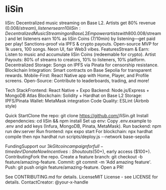# liSin
liSin: Decentralized music streaming on Base L2. Artists get 80% revenue ($0.008/stream), listeners earn 10% as liSin Coins (7/10min) by listening—paid per play! Sanctions-proof via IPFS &amp; crypto payouts. Open-source MVP: 1k users, 100 songs. Neon UI, fair Web3. Fund on Gitcoin! #MusicMoney
liSin: Decentralized Music Streaming on Base L2
Empower artists with 80% revenue share ($0.008/stream) and let listeners earn 10% as liSin Coins (7/10min) by listening—get paid per play! Sanctions-proof via IPFS & crypto payouts. Open-source MVP for 1k users, 100 songs. Neon UI, fair Web3 vibes. FeaturesStream & Earn: Listen to music and accumulate liSin Coins (redeemable for crypto).
Artist Payouts: 80% of streams to creators, 10% to listeners, 10% platform.
Decentralized Storage: Songs on IPFS via Pinata for censorship resistance.
Blockchain Integration: Smart contracts on Base Sepolia for transparent rewards.
Mobile-First: React Native app with Home, Player, and Profile screens.
Open-Source: Contribute to leaderboards, trading, and more!

 Tech StackFrontend: React Native + Expo
Backend: Node.js/Express + MongoDB Atlas
Blockchain: Solidity + Hardhat on Base L2
Storage: IPFS/Pinata
Wallet: MetaMask integration
Code Quality: ESLint (Airbnb style)

Quick StartClone the repo: git clone https://github.com/<your-username>/liSin.git
Install dependencies: cd liSin && npm install
Set up env: Copy .env.example to .env and add keys (Infura, MongoDB, Pinata, MetaMask).
Run backend: npm run dev:server
Run frontend: npx expo start
For blockchain: npx hardhat compile then npx hardhat run scripts/deploy.js --network base-sepolia

 FundingSupport our $3k Gitcoin campaign for full-time dev! Donate Now
Incentives: Shoutouts ($50+), early access ($100+). ContributingFork the repo.
Create a feature branch: git checkout -b feature/amazing-feature.
Commit: git commit -m 'Add amazing feature'.
Push: git push origin feature/amazing-feature.
Open a PR!

See CONTRIBUTING.md for details. LicenseMIT License - see LICENSE for details. ContactCreator: @your-x-handle

